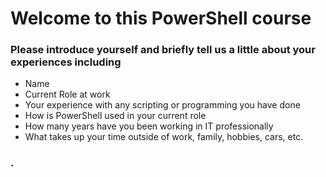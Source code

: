 # Welcome to this PowerShell course

### Please introduce yourself and briefly tell us a little about your experiences including

- Name
- Current Role at work
- Your experience with any scripting or programming you have done
- How is PowerShell used in your current role
- How many years have you been working in IT professionally
- What takes up your time outside of work, family, hobbies, cars, etc.












### .
